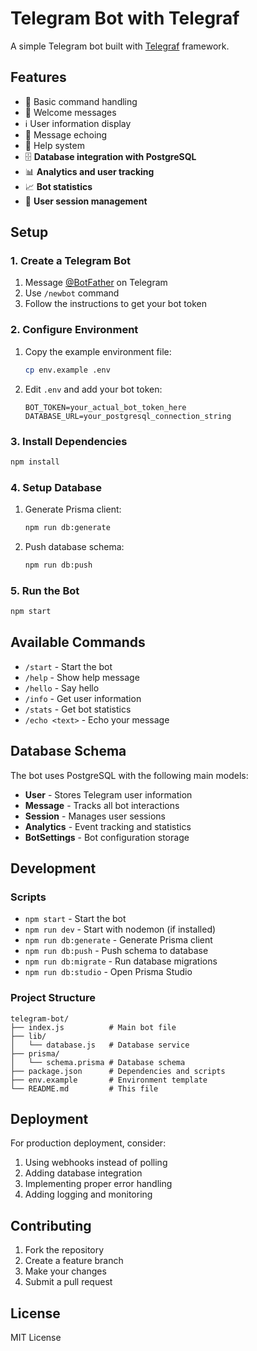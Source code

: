 # Telegram Bot with Telegraf

A simple Telegram bot built with [Telegraf](https://telegraf.js.org/) framework.

## Features

- 🤖 Basic command handling
- 👋 Welcome messages
- ℹ️ User information display
- 🔄 Message echoing
- 📝 Help system
- 🗄️ **Database integration with PostgreSQL**
- 📊 **Analytics and user tracking**
- 📈 **Bot statistics**
- 🔐 **User session management**

## Setup

### 1. Create a Telegram Bot

1. Message [@BotFather](https://t.me/botfather) on Telegram
2. Use `/newbot` command
3. Follow the instructions to get your bot token

### 2. Configure Environment

1. Copy the example environment file:
   ```bash
   cp env.example .env
   ```

2. Edit `.env` and add your bot token:
   ```
   BOT_TOKEN=your_actual_bot_token_here
   DATABASE_URL=your_postgresql_connection_string
   ```

### 3. Install Dependencies

```bash
npm install
```

### 4. Setup Database

1. Generate Prisma client:
   ```bash
   npm run db:generate
   ```

2. Push database schema:
   ```bash
   npm run db:push
   ```

### 5. Run the Bot

```bash
npm start
```

## Available Commands

- `/start` - Start the bot
- `/help` - Show help message
- `/hello` - Say hello
- `/info` - Get user information
- `/stats` - Get bot statistics
- `/echo <text>` - Echo your message

## Database Schema

The bot uses PostgreSQL with the following main models:

- **User** - Stores Telegram user information
- **Message** - Tracks all bot interactions
- **Session** - Manages user sessions
- **Analytics** - Event tracking and statistics
- **BotSettings** - Bot configuration storage

## Development

### Scripts

- `npm start` - Start the bot
- `npm run dev` - Start with nodemon (if installed)
- `npm run db:generate` - Generate Prisma client
- `npm run db:push` - Push schema to database
- `npm run db:migrate` - Run database migrations
- `npm run db:studio` - Open Prisma Studio

### Project Structure

```
telegram-bot/
├── index.js          # Main bot file
├── lib/
│   └── database.js   # Database service
├── prisma/
│   └── schema.prisma # Database schema
├── package.json      # Dependencies and scripts
├── env.example       # Environment template
└── README.md         # This file
```

## Deployment

For production deployment, consider:

1. Using webhooks instead of polling
2. Adding database integration
3. Implementing proper error handling
4. Adding logging and monitoring

## Contributing

1. Fork the repository
2. Create a feature branch
3. Make your changes
4. Submit a pull request

## License

MIT License
